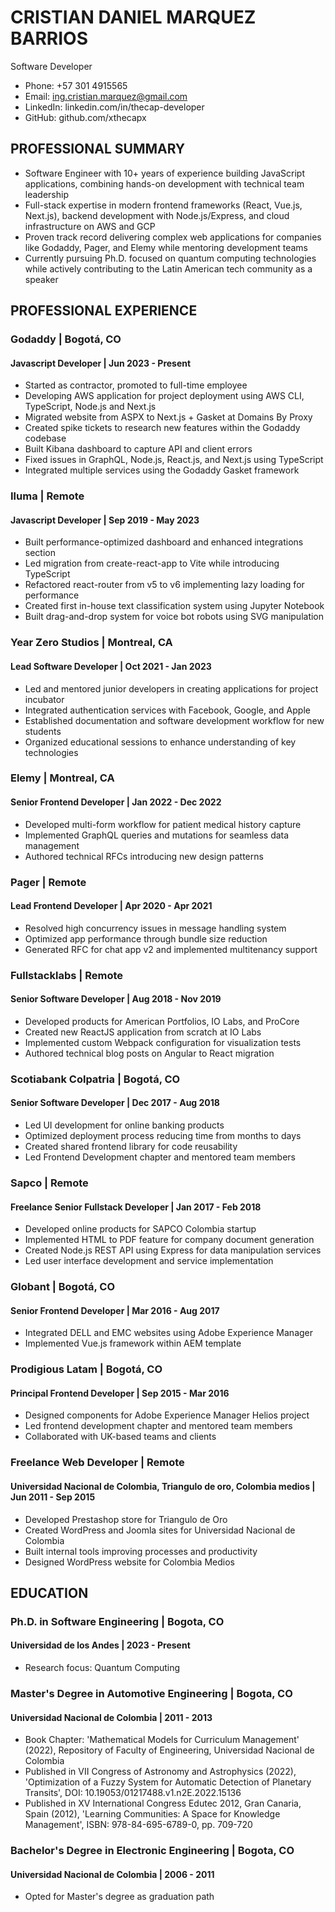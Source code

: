 # CRISTIAN DANIEL MARQUEZ BARRIOS
Software Developer
- Phone: +57 301 4915565
- Email: ing.cristian.marquez@gmail.com
- LinkedIn: linkedin.com/in/thecap-developer
- GitHub: github.com/xthecapx

## PROFESSIONAL SUMMARY
- Software Engineer with 10+ years of experience building JavaScript applications, combining hands-on development with technical team leadership
- Full-stack expertise in modern frontend frameworks (React, Vue.js, Next.js), backend development with Node.js/Express, and cloud infrastructure on AWS and GCP
- Proven track record delivering complex web applications for companies like Godaddy, Pager, and Elemy while mentoring development teams
- Currently pursuing Ph.D. focused on quantum computing technologies while actively contributing to the Latin American tech community as a speaker

## PROFESSIONAL EXPERIENCE
### Godaddy | Bogotá, CO
#### Javascript Developer | Jun 2023 - Present
- Started as contractor, promoted to full-time employee
- Developing AWS application for project deployment using AWS CLI, TypeScript, Node.js and Next.js
- Migrated website from ASPX to Next.js + Gasket at Domains By Proxy
- Created spike tickets to research new features within the Godaddy codebase
- Built Kibana dashboard to capture API and client errors
- Fixed issues in GraphQL, Node.js, React.js, and Next.js using TypeScript
- Integrated multiple services using the Godaddy Gasket framework

### Iluma | Remote
#### Javascript Developer | Sep 2019 - May 2023
- Built performance-optimized dashboard and enhanced integrations section
- Led migration from create-react-app to Vite while introducing TypeScript
- Refactored react-router from v5 to v6 implementing lazy loading for performance
- Created first in-house text classification system using Jupyter Notebook
- Built drag-and-drop system for voice bot robots using SVG manipulation

### Year Zero Studios | Montreal, CA
#### Lead Software Developer | Oct 2021 - Jan 2023
- Led and mentored junior developers in creating applications for project incubator
- Integrated authentication services with Facebook, Google, and Apple
- Established documentation and software development workflow for new students
- Organized educational sessions to enhance understanding of key technologies

### Elemy | Montreal, CA
#### Senior Frontend Developer | Jan 2022 - Dec 2022
- Developed multi-form workflow for patient medical history capture
- Implemented GraphQL queries and mutations for seamless data management
- Authored technical RFCs introducing new design patterns

### Pager | Remote
#### Lead Frontend Developer | Apr 2020 - Apr 2021
- Resolved high concurrency issues in message handling system
- Optimized app performance through bundle size reduction
- Generated RFC for chat app v2 and implemented multitenancy support

### Fullstacklabs | Remote
#### Senior Software Developer | Aug 2018 - Nov 2019
- Developed products for American Portfolios, IO Labs, and ProCore
- Created new ReactJS application from scratch at IO Labs
- Implemented custom Webpack configuration for visualization tests
- Authored technical blog posts on Angular to React migration

### Scotiabank Colpatria | Bogotá, CO
#### Senior Software Developer | Dec 2017 - Aug 2018
- Led UI development for online banking products
- Optimized deployment process reducing time from months to days
- Created shared frontend library for code reusability
- Led Frontend Development chapter and mentored team members

### Sapco | Remote
#### Freelance Senior Fullstack Developer | Jan 2017 - Feb 2018
- Developed online products for SAPCO Colombia startup
- Implemented HTML to PDF feature for company document generation
- Created Node.js REST API using Express for data manipulation services
- Led user interface development and service implementation

### Globant | Bogotá, CO
#### Senior Frontend Developer | Mar 2016 - Aug 2017
- Integrated DELL and EMC websites using Adobe Experience Manager
- Implemented Vue.js framework within AEM template

### Prodigious Latam | Bogotá, CO
#### Principal Frontend Developer | Sep 2015 - Mar 2016
- Designed components for Adobe Experience Manager Helios project
- Led frontend development chapter and mentored team members
- Collaborated with UK-based teams and clients

### Freelance Web Developer | Remote
#### Universidad Nacional de Colombia, Triangulo de oro, Colombia medios | Jun 2011 - Sep 2015
- Developed Prestashop store for Triangulo de Oro
- Created WordPress and Joomla sites for Universidad Nacional de Colombia
- Built internal tools improving processes and productivity
- Designed WordPress website for Colombia Medios

## EDUCATION
### Ph.D. in Software Engineering | Bogota, CO
#### Universidad de los Andes | 2023 - Present
- Research focus: Quantum Computing

### Master's Degree in Automotive Engineering | Bogota, CO
#### Universidad Nacional de Colombia | 2011 - 2013
- Book Chapter: 'Mathematical Models for Curriculum Management' (2022), Repository of Faculty of Engineering, Universidad Nacional de Colombia
- Published in VII Congress of Astronomy and Astrophysics (2022), 'Optimization of a Fuzzy System for Automatic Detection of Planetary Transits', DOI: 10.19053/01217488.v1.n2E.2022.15136
- Published in XV International Congress Edutec 2012, Gran Canaria, Spain (2012), 'Learning Communities: A Space for Knowledge Management', ISBN: 978-84-695-6789-0, pp. 709-720

### Bachelor's Degree in Electronic Engineering | Bogota, CO
#### Universidad Nacional de Colombia | 2006 - 2011
- Opted for Master's degree as graduation path
